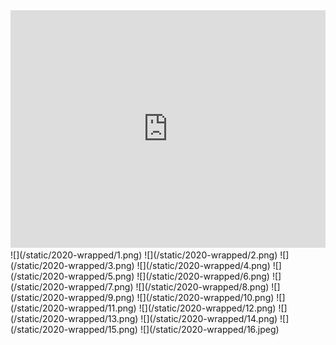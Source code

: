 <iframe src="https://open.spotify.com/embed/playlist/37i9dQZF1EM8mqmUuD5hNO" width="100%" height="380" frameborder="0" allowtransparency="true" allow="encrypted-media"></iframe>
![](/static/2020-wrapped/1.png)
![](/static/2020-wrapped/2.png)
![](/static/2020-wrapped/3.png)
![](/static/2020-wrapped/4.png)
![](/static/2020-wrapped/5.png)
![](/static/2020-wrapped/6.png)
![](/static/2020-wrapped/7.png)
![](/static/2020-wrapped/8.png)
![](/static/2020-wrapped/9.png)
![](/static/2020-wrapped/10.png)
![](/static/2020-wrapped/11.png)
![](/static/2020-wrapped/12.png)
![](/static/2020-wrapped/13.png)
![](/static/2020-wrapped/14.png)
![](/static/2020-wrapped/15.png)
![](/static/2020-wrapped/16.jpeg)
